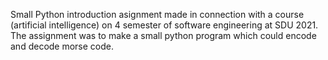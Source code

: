 Small Python introduction asignment made in connection with a course (artificial intelligence) on 4 semester of software engineering at SDU 2021. The assignment was to make a small python program which could encode and decode morse code. 